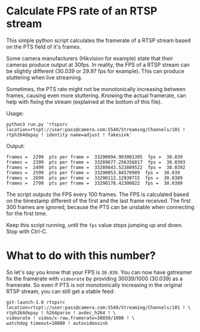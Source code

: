 # Calculate FPS rate of an RTSP stream

This simple python script calculates the framerate of a RTSP stream based on the PTS field of it's frames.

Some camera manufacturers (Hikvision for example) state that their cameras produce output at 30fps. 
In reality, the FPS of a RTSP stream can be slightly different (30.039 or 29.97 fps for example).
This can produce stuttering when live streaming.

Sometimes, the PTS rate might not be monotonically increasing between frames, causing even more stuttering.
Knowing the actual framerate, can help with fixing the stream (explained at the bottom of this file).

Usage:
```
python3 run.py 'rtspsrc location=rtspt://user:pass@camera.com:5540/Streaming/Channels/101 ! rtph264depay ! identity name=adjust ! fakesink'
```

Output:
```
frames =  2299  pts per frame =  33290094.903001305  fps =  30.039
frames =  2399  pts per frame =  33289677.256356817  fps =  30.0393
frames =  2499  pts per frame =  33289843.523809522  fps =  30.0392
frames =  2599  pts per frame =  33290053.84570989  fps =  30.039
frames =  2699  pts per frame =  33290112.12930715  fps =  30.0389
frames =  2799  pts per frame =  33290178.42300822  fps =  30.0389
```

The script outputs the FPS every 100 frames. The FPS is calculated based on the timestamp different of the first and the last frame received.
The first 300 frames are ignored, because the PTS can be unstable when connecting for the first time.

Keep this script running, until the `fps` value stops jumping up and down. Stop with Ctrl-C.

# What to do with this number?

So let's say you know that your FPS is `30.039`. You can now have gstreamer fix the framerate with `videorate` by providing 30039/1000 (30.039) as a framerate.
So even if PTS is not monotonically increasing in the original RTSP stream, you can still get a stable feed:

```
gst-launch-1.0 rtspsrc location=rtspt://user:pass@camera.com:5540/Streaming/Channels/101 ! \
rtph264depay ! h264parse ! avdec_h264 ! \
videorate ! video/x-raw,framerate=30039/1000 ! \
watchdog timeout=10000 ! autovideosink
```
